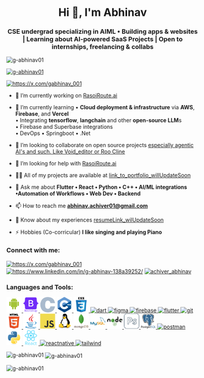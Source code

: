 <h1 align="center">Hi 👋, I'm Abhinav</h1>
<h3 align="center">CSE undergrad specializing in AIML • Building apps & websites | Learning about AI-powered SaaS Projects | Open to internships, freelancing & collabs</h3>

<p align="left"> <img src="https://komarev.com/ghpvc/?username=g-abhinav01&label=Profile%20views&color=0e75b6&style=flat" alt="g-abhinav01" /> </p>

<p align="left"> <a href="https://github.com/ryo-ma/github-profile-trophy"><img src="https://github-profile-trophy.vercel.app/?username=g-abhinav01" alt="g-abhinav01" /></a> </p>

<p align="left"> <a href="https://x.com/gabhinav_001" target="blank"><img src="https://img.shields.io/twitter/follow/https://x.com/gabhinav_001?logo=twitter&style=for-the-badge" alt="https://x.com/gabhinav_001" /></a> </p>

- 🔭 I’m currently working on [RasoiRoute.ai](linkToProject)

- 🌱 I’m currently learning • **Cloud deployment & infrastructure** via **AWS**, **Firebase**, and **Vercel** <br> • Integrating **tensorflow**, **langchain** and other **open-source LLM**s <br> • Firebase and Superbase integrations <br> • DevOps • Springboot • .Net

- 👯 I’m looking to collaborate on open source projects [especially agentic AI's and such. Like Void_editor or Roo Cline](https://github.com/voideditor/void)

- 🤝 I’m looking for help with [RasoiRoute.ai](linkToProject)

- 👨‍💻 All of my projects are available at [link_to_portfolio_willUpdateSoon](link_to_portfolio_willUpdateSoon)

- 💬 Ask me about **Flutter • React • Python • C++ • AI/ML integrations •Automation of Workflows • Web Dev • Backend**

- 📫 How to reach me **abhinav.achiver01@gmail.com**

- 📄 Know about my experiences [resumeLink_wilUpdateSoon](resumeLink_wilUpdateSoon)

- ⚡ Hobbies (Co-corricular) **I like singing and playing Piano**

<h3 align="left">Connect with me:</h3>
<p align="left">
<a href="https://twitter.com/https://x.com/gabhinav_001" target="blank"><img align="center" src="https://raw.githubusercontent.com/rahuldkjain/github-profile-readme-generator/master/src/images/icons/Social/twitter.svg" alt="https://x.com/gabhinav_001" height="30" width="40" /></a>
<a href="https://linkedin.com/in/https://www.linkedin.com/in/g-abhinav-138a39252/" target="blank"><img align="center" src="https://raw.githubusercontent.com/rahuldkjain/github-profile-readme-generator/master/src/images/icons/Social/linked-in-alt.svg" alt="https://www.linkedin.com/in/g-abhinav-138a39252/" height="30" width="40" /></a>
<a href="https://instagram.com/achiver_abhinav" target="blank"><img align="center" src="https://raw.githubusercontent.com/rahuldkjain/github-profile-readme-generator/master/src/images/icons/Social/instagram.svg" alt="achiver_abhinav" height="30" width="40" /></a>
</p>

<h3 align="left">Languages and Tools:</h3>
<p align="left"> <a href="https://developer.android.com" target="_blank" rel="noreferrer"> <img src="https://raw.githubusercontent.com/devicons/devicon/master/icons/android/android-original-wordmark.svg" alt="android" width="40" height="40"/> </a> <a href="https://getbootstrap.com" target="_blank" rel="noreferrer"> <img src="https://raw.githubusercontent.com/devicons/devicon/master/icons/bootstrap/bootstrap-plain-wordmark.svg" alt="bootstrap" width="40" height="40"/> </a> <a href="https://www.cprogramming.com/" target="_blank" rel="noreferrer"> <img src="https://raw.githubusercontent.com/devicons/devicon/master/icons/c/c-original.svg" alt="c" width="40" height="40"/> </a> <a href="https://www.w3schools.com/cpp/" target="_blank" rel="noreferrer"> <img src="https://raw.githubusercontent.com/devicons/devicon/master/icons/cplusplus/cplusplus-original.svg" alt="cplusplus" width="40" height="40"/> </a> <a href="https://www.w3schools.com/css/" target="_blank" rel="noreferrer"> <img src="https://raw.githubusercontent.com/devicons/devicon/master/icons/css3/css3-original-wordmark.svg" alt="css3" width="40" height="40"/> </a> <a href="https://dart.dev" target="_blank" rel="noreferrer"> <img src="https://www.vectorlogo.zone/logos/dartlang/dartlang-icon.svg" alt="dart" width="40" height="40"/> </a> <a href="https://www.figma.com/" target="_blank" rel="noreferrer"> <img src="https://www.vectorlogo.zone/logos/figma/figma-icon.svg" alt="figma" width="40" height="40"/> </a> <a href="https://firebase.google.com/" target="_blank" rel="noreferrer"> <img src="https://www.vectorlogo.zone/logos/firebase/firebase-icon.svg" alt="firebase" width="40" height="40"/> </a> <a href="https://flutter.dev" target="_blank" rel="noreferrer"> <img src="https://www.vectorlogo.zone/logos/flutterio/flutterio-icon.svg" alt="flutter" width="40" height="40"/> </a> <a href="https://git-scm.com/" target="_blank" rel="noreferrer"> <img src="https://www.vectorlogo.zone/logos/git-scm/git-scm-icon.svg" alt="git" width="40" height="40"/> </a> <a href="https://www.w3.org/html/" target="_blank" rel="noreferrer"> <img src="https://raw.githubusercontent.com/devicons/devicon/master/icons/html5/html5-original-wordmark.svg" alt="html5" width="40" height="40"/> </a> <a href="https://www.java.com" target="_blank" rel="noreferrer"> <img src="https://raw.githubusercontent.com/devicons/devicon/master/icons/java/java-original.svg" alt="java" width="40" height="40"/> </a> <a href="https://developer.mozilla.org/en-US/docs/Web/JavaScript" target="_blank" rel="noreferrer"> <img src="https://raw.githubusercontent.com/devicons/devicon/master/icons/javascript/javascript-original.svg" alt="javascript" width="40" height="40"/> </a> <a href="https://www.linux.org/" target="_blank" rel="noreferrer"> <img src="https://raw.githubusercontent.com/devicons/devicon/master/icons/linux/linux-original.svg" alt="linux" width="40" height="40"/> </a> <a href="https://www.mongodb.com/" target="_blank" rel="noreferrer"> <img src="https://raw.githubusercontent.com/devicons/devicon/master/icons/mongodb/mongodb-original-wordmark.svg" alt="mongodb" width="40" height="40"/> </a> <a href="https://www.mysql.com/" target="_blank" rel="noreferrer"> <img src="https://raw.githubusercontent.com/devicons/devicon/master/icons/mysql/mysql-original-wordmark.svg" alt="mysql" width="40" height="40"/> </a> <a href="https://nodejs.org" target="_blank" rel="noreferrer"> <img src="https://raw.githubusercontent.com/devicons/devicon/master/icons/nodejs/nodejs-original-wordmark.svg" alt="nodejs" width="40" height="40"/> </a> <a href="https://www.photoshop.com/en" target="_blank" rel="noreferrer"> <img src="https://raw.githubusercontent.com/devicons/devicon/master/icons/photoshop/photoshop-line.svg" alt="photoshop" width="40" height="40"/> </a> <a href="https://www.postgresql.org" target="_blank" rel="noreferrer"> <img src="https://raw.githubusercontent.com/devicons/devicon/master/icons/postgresql/postgresql-original-wordmark.svg" alt="postgresql" width="40" height="40"/> </a> <a href="https://postman.com" target="_blank" rel="noreferrer"> <img src="https://www.vectorlogo.zone/logos/getpostman/getpostman-icon.svg" alt="postman" width="40" height="40"/> </a> <a href="https://www.python.org" target="_blank" rel="noreferrer"> <img src="https://raw.githubusercontent.com/devicons/devicon/master/icons/python/python-original.svg" alt="python" width="40" height="40"/> </a> <a href="https://reactjs.org/" target="_blank" rel="noreferrer"> <img src="https://raw.githubusercontent.com/devicons/devicon/master/icons/react/react-original-wordmark.svg" alt="react" width="40" height="40"/> </a> <a href="https://reactnative.dev/" target="_blank" rel="noreferrer"> <img src="https://reactnative.dev/img/header_logo.svg" alt="reactnative" width="40" height="40"/> </a> <a href="https://tailwindcss.com/" target="_blank" rel="noreferrer"> <img src="https://www.vectorlogo.zone/logos/tailwindcss/tailwindcss-icon.svg" alt="tailwind" width="40" height="40"/> </a> </p>

<p><img align="left" src="https://github-readme-stats.vercel.app/api/top-langs?username=g-abhinav01&show_icons=true&locale=en&layout=compact" alt="g-abhinav01" /></p>

<p>&nbsp;<img align="center" src="https://github-readme-stats.vercel.app/api?username=g-abhinav01&show_icons=true&locale=en" alt="g-abhinav01" /></p>

<p><img align="center" src="https://github-readme-streak-stats.herokuapp.com/?user=g-abhinav01&" alt="g-abhinav01" /></p>

